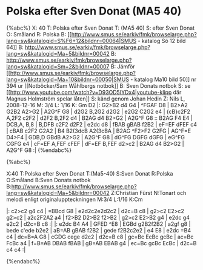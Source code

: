 # Polska efter Sven Donat (MA5 40)

{%abc%}
X: 40
T: Polska efter Sven Donat
T: (MA5 40)
S: efter Sven Donat
O: Småland
R: Polska
B: [[http://www.smus.se/earkiv/fmk/browselarge.php?lang=sw&katalogid=S%F6+12&bildnr=00064|SMUS - katalog Sö 12 bild 64]]
B: http://www.smus.se/earkiv/fmk/browselarge.php?lang=sw&katalogid=Ma+5&bildnr=00042
B: http://www.smus.se/earkiv/fmk/browselarge.php?lang=sw&katalogid=Sm+2&bildnr=00007
B: Jämför [[http://www.smus.se/earkiv/fmk/browselarge.php?lang=sw&katalogid=Ma+10&bildnr=00050|SMUS - katalog Ma10 bild 50]] nr 394 ur [[Notböcker/Sam Wåhlbergs notbok]]
B: Sven Donats notbok
S: se [[http://www.youtube.com/watch?v=D93OD5IYDx4|youtube-klipp där Magnus Holmström spelar låten]]
S: känd genom Johan Hedin 
Z: Nils L, 2008-12-16
M: 3/4
L: 1/16
K: Gm
D2 |: G2>B2 d4 G4 | ^FGAF D8 | B2>A2 G2B2 A2>G2 | A2G^F G8 |
d2G2 B,2G2 d2G2 | e2G2 C2G2 e4 | {cB}c2F2 A,2F2 c2F2 | d2F2 B,2F2 d4 |
B2AG d4 B2>G2 | A2G^F G8 :: B2AG F4 E4 | DCB,A, B,8 |
B,DFB c2F2 d2F2 | e2dc d8 | fBAB gBAB f2B2 | eF=EF dFEF c4 |
cBAB c2F2 G2A2 | B4 B2(3dcB A2(3cBA | B2AG ^F2>F2 G2FG | AG^F=E D4>F4 |
GDB,D GBdB A2>G2 | A2G^F G8 | dG^FG DGFG dGFG | eG^FG CGFG e4 |
cF=EF A,FEF cFEF | dF=EF B,FEF d2>c2 | B2AG d4 B2>G2 | A2G^F G8 :|
{%endabc%}

{%abc%}

X:40
T:Polska efter Sven Donat 
T:(Ma5-40)
S:Sven Donat
R:Polska
O:Småland
B:Sven Donats notbok
B:http://www.smus.se/earkiv/fmk/browselarge.php?lang=sw&katalogid=Ma+5&bildnr=00042
Z:Christian Fürst
N:Tonart och melodi enligt originaluppteckningen
M:3/4
L:1/16
K:Cm

|: c2>c2 g4 c4 | =BBcd G8 | e2d2c2e2d2c2 | d2c=B c8 | g2>c2 E2>c2 g2>c2 | a2c2F2A2 a4 | f2>B2 D2>B2 f2>B2 | g2>c2 E2>B2 g4 | e2dc g4 e2c2 | d2c=B c8 :| |: e2dc B4 A4 | GFED ^E8 | EGBd g2B2f2B2 | a2gf g8 | bede c'ede b2e2 | aB=AB gBAB f2B2 | gede f2B2c2e2 | e4 E8 | e2dc =B4 c4 | dc=B=A G8 | cGDG cege d2c2 | d2c=B c8 | gc=Bc EcBc gcBc | ac=Bc FcBc a4 | f=B=AB DBAB fBAB | gB=AB EBAB g4 | ec=Bc gcBc EcBc | d2c=B c4 c4 :|

{%endabc%}
